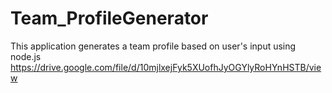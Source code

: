 # Team_ProfileGenerator
This application generates a team profile based on user's input using node.js
https://drive.google.com/file/d/10mjlxejFyk5XUofhJyOGYlyRoHYnHSTB/view
